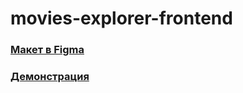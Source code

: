 # movies-explorer-frontend

### [Макет в Figma](https://www.figma.com/file/GxNcK2K2X8QpI8aYvVXw56/Diploma?node-id=891%3A3857)
### [Демонстрация](murat.movies.nomoredomains.icu)
